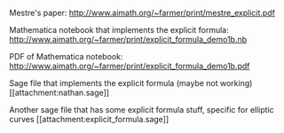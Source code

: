 Mestre's paper:  http://www.aimath.org/~farmer/print/mestre_explicit.pdf

Mathematica notebook that implements the explicit formula:  http://www.aimath.org/~farmer/print/explicit_formula_demo1b.nb


PDF of Mathematica notebook:  http://www.aimath.org/~farmer/print/explicit_formula_demo1b.pdf

Sage file that implements the explicit formula (maybe not working) [[attachment:nathan.sage]]

Another sage file that has some explicit formula stuff, specific for elliptic curves [[attachment:explicit_formula.sage]]
